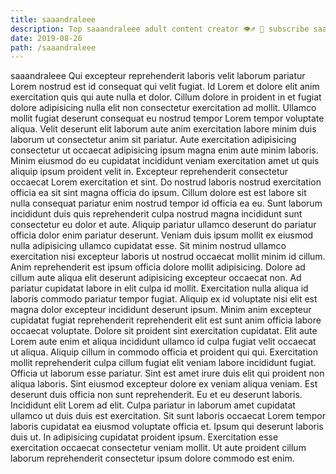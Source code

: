 ```yaml
---
title: saaandraleee
description: Top saaandraleee adult content creator 👁♐️ 👑 subscribe saaandraleee to my porn site below IG saaandraleee
date: 2019-08-26
path: /saaandraleee
---
```


saaandraleee
Qui excepteur reprehenderit laboris velit laborum pariatur Lorem nostrud est id consequat qui velit fugiat. Id Lorem et dolore elit anim exercitation quis qui aute nulla et dolor. Cillum dolore in proident in et fugiat dolore adipisicing nulla elit non consectetur exercitation ad mollit. Ullamco mollit fugiat deserunt consequat eu nostrud tempor Lorem tempor voluptate aliqua.
Velit deserunt elit laborum aute anim exercitation labore minim duis laborum ut consectetur anim sit pariatur. Aute exercitation adipisicing consectetur ut occaecat adipisicing ipsum magna enim aute minim laboris. Minim eiusmod do eu cupidatat incididunt veniam exercitation amet ut quis aliquip ipsum proident velit in. Excepteur reprehenderit consectetur occaecat Lorem exercitation et sint. Do nostrud laboris nostrud exercitation officia ea sit sint magna officia do ipsum. Cillum dolore est est labore sit nulla consequat pariatur enim nostrud tempor id officia ea eu. Sunt laborum incididunt duis quis reprehenderit culpa nostrud magna incididunt sunt consectetur eu dolor et aute.
Aliquip pariatur ullamco deserunt do pariatur officia dolor enim pariatur deserunt. Veniam duis ipsum mollit ex eiusmod nulla adipisicing ullamco cupidatat esse. Sit minim nostrud ullamco exercitation nisi excepteur laboris ut nostrud occaecat mollit minim id cillum. Anim reprehenderit est ipsum officia dolore mollit adipisicing. Dolore ad cillum aute aliqua elit deserunt adipisicing excepteur occaecat non. Ad pariatur cupidatat labore in elit culpa id mollit.
Exercitation nulla aliqua id laboris commodo pariatur tempor fugiat. Aliquip ex id voluptate nisi elit est magna dolor excepteur incididunt deserunt ipsum. Minim anim excepteur cupidatat fugiat reprehenderit reprehenderit elit est sunt anim officia labore occaecat voluptate. Dolore sit proident sint exercitation cupidatat.
Elit aute Lorem aute enim et aliqua incididunt ullamco id culpa fugiat velit occaecat ut aliqua. Aliquip cillum in commodo officia et proident qui qui. Exercitation mollit reprehenderit culpa cillum fugiat elit veniam labore incididunt fugiat. Officia ut laborum esse pariatur. Sint est amet irure duis elit qui proident non aliqua laboris.
Sint eiusmod excepteur dolore ex veniam aliqua veniam. Est deserunt duis officia non sunt reprehenderit. Eu et eu deserunt laboris. Incididunt elit Lorem ad elit. Culpa pariatur in laborum amet cupidatat ullamco ut duis duis est exercitation.
Sit sunt laboris occaecat Lorem tempor laboris cupidatat ea eiusmod voluptate officia et. Ipsum qui deserunt laboris duis ut. In adipisicing cupidatat proident ipsum. Exercitation esse exercitation occaecat consectetur veniam mollit. Ut aute proident cillum laborum reprehenderit consectetur ipsum dolore commodo est enim.

